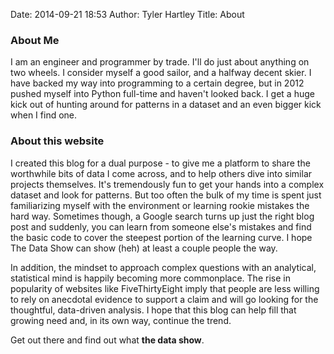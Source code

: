 Date: 2014-09-21 18:53
Author: Tyler Hartley
Title: About

### About Me

I am an engineer and programmer by trade. I'll do just about anything on two wheels. I consider myself a good sailor, and a halfway decent skier. I have backed my way into programming to a certain degree, but in 2012 pushed myself into Python full-time and haven't looked back. I get a huge kick out of hunting around for patterns in a dataset and an even bigger kick when I find one. 

### About this website

I created this blog for a dual purpose - to give me a platform to share the worthwhile bits of data I come across, and to help others dive into similar projects themselves. It's tremendously fun to get your hands into a complex dataset and look for patterns. But too often the bulk of my time is spent just familiarizing myself with the environment or learning rookie mistakes the hard way. Sometimes though, a Google search turns up just the right blog post and suddenly, you can learn from someone else's mistakes and find the basic code to cover the steepest portion of the learning curve. I hope The Data Show can show (heh) at least a couple people the way. 

In addition, the mindset to approach complex questions with an analytical, statistical mind is happily becoming more commonplace. The rise in popularity of websites like FiveThirtyEight imply that people are less willing to rely on anecdotal evidence to support a claim and will go looking for the thoughtful, data-driven analysis. I hope that this blog can help fill that growing need and, in its own way, continue the trend.

Get out there and find out what **the data show**.
